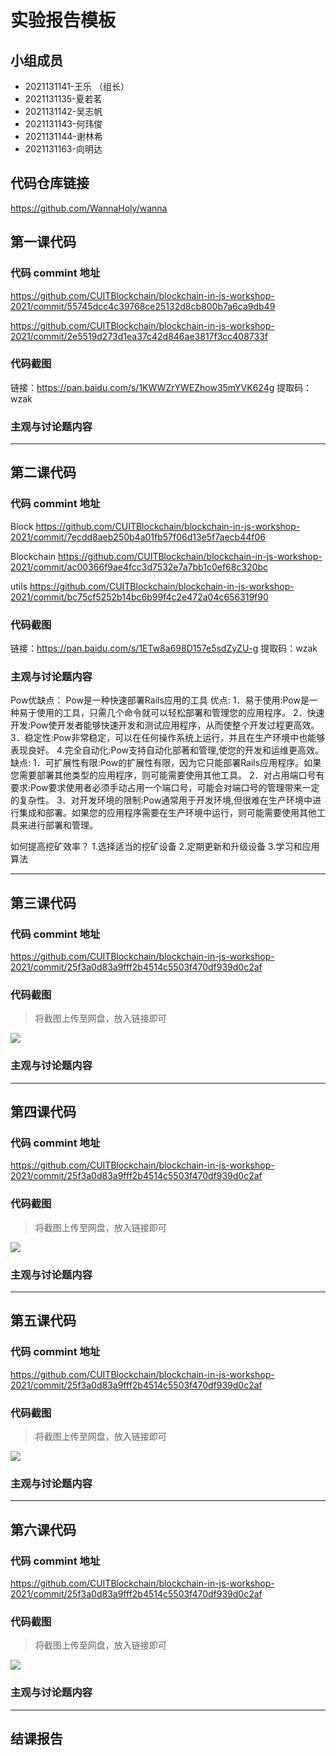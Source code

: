 # 实验报告模板

## 小组成员

- 2021131141-王乐 （组长）
- 2021131135-夏若茗
- 2021131142-吴志帆
- 2021131143-何玮俊
- 2021131144-谢林希
- 2021131163-向明达 


## 代码仓库链接

https://github.com/WannaHoly/wanna



## 第一课代码


### 代码 commint 地址

https://github.com/CUITBlockchain/blockchain-in-js-workshop-2021/commit/55745dcc4c39768ce25132d8cb800b7a6ca9db49

https://github.com/CUITBlockchain/blockchain-in-js-workshop-2021/commit/2e5519d273d1ea37c42d846ae3817f3cc408733f


### 代码截图

链接：https://pan.baidu.com/s/1KWWZrYWEZhow35mYVK624g 
提取码：wzak


### 主观与讨论题内容

---



## 第二课代码


### 代码 commint 地址

Block
https://github.com/CUITBlockchain/blockchain-in-js-workshop-2021/commit/7ecdd8aeb250b4a01fb57f06d13e5f7aecb44f06

Blockchain
https://github.com/CUITBlockchain/blockchain-in-js-workshop-2021/commit/ac00366f9ae4fcc3d7532e7a7bb1c0ef68c320bc

utils
https://github.com/CUITBlockchain/blockchain-in-js-workshop-2021/commit/bc75cf5252b14bc6b99f4c2e472a04c656319f90


### 代码截图

链接：https://pan.baidu.com/s/1ETw8a698D157e5sdZyZU-g 
提取码：wzak


### 主观与讨论题内容
Pow优缺点：
Pow是一种快速部署Rails应用的工具
优点:
1．易于使用:Pow是一种易于使用的工具，只需几个命令就可以轻松部署和管理您的应用程序。
2．快速开发:Pow使开发者能够快速开发和测试应用程序，从而使整个开发过程更高效。
3．稳定性:Pow非常稳定，可以在任何操作系统上运行，并且在生产环境中也能够表现良好。
4.完全自动化:Pow支持自动化部著和管理,使您的开发和运维更高效。
缺点:
1．可扩展性有限:Pow的扩展性有限，因为它只能部署Rails应用程序。如果您需要部署其他类型的应用程序，则可能需要使用其他工具。
2．对占用端口号有要求:Pow要求使用者必须手动占用一个端口号，可能会对端口号的管理带来一定的复杂性。
3．对开发环境的限制:Pow通常用于开发环境,但很难在生产环境中进行集成和部署。如果您的应用程序需要在生产环境中运行，则可能需要使用其他工具来进行部署和管理。

如何提高挖矿效率？
1.选择适当的挖矿设备
2.定期更新和升级设备
3.学习和应用算法


---


## 第三课代码


### 代码 commint 地址

https://github.com/CUITBlockchain/blockchain-in-js-workshop-2021/commit/25f3a0d83a9fff2b4514c5503f470df939d0c2af


### 代码截图

> 将截图上传至网盘，放入链接即可

![](链接)


### 主观与讨论题内容



---




## 第四课代码


### 代码 commint 地址

https://github.com/CUITBlockchain/blockchain-in-js-workshop-2021/commit/25f3a0d83a9fff2b4514c5503f470df939d0c2af


### 代码截图

> 将截图上传至网盘，放入链接即可

![](链接)


### 主观与讨论题内容



---




## 第五课代码


### 代码 commint 地址

https://github.com/CUITBlockchain/blockchain-in-js-workshop-2021/commit/25f3a0d83a9fff2b4514c5503f470df939d0c2af


### 代码截图

> 将截图上传至网盘，放入链接即可

![](链接)


### 主观与讨论题内容



---




## 第六课代码


### 代码 commint 地址

https://github.com/CUITBlockchain/blockchain-in-js-workshop-2021/commit/25f3a0d83a9fff2b4514c5503f470df939d0c2af


### 代码截图

> 将截图上传至网盘，放入链接即可

![](图片链接放这里)


### 主观与讨论题内容



---


## 结课报告






